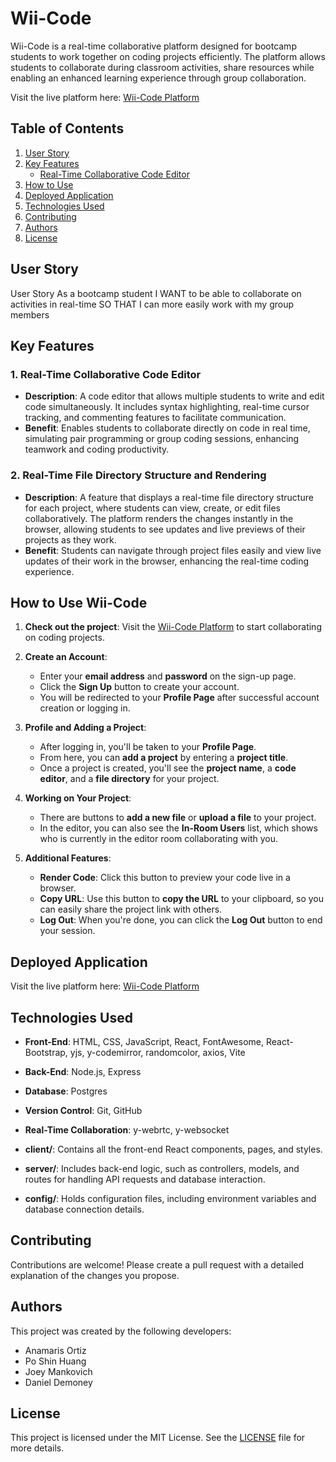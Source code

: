 # Wii-Code

Wii-Code is a real-time collaborative platform designed for bootcamp students to work together on coding projects efficiently. The platform allows students to collaborate during classroom activities, share resources while enabling an enhanced learning experience through group collaboration.

Visit the live platform here: [Wii-Code Platform](https://wii-code.netlify.app/)


## Table of Contents
1. [User Story](#user-story)
2. [Key Features](#key-features)
   - [Real-Time Collaborative Code Editor](#1-real-time-collaborative-code-editor)
3. [How to Use](#how-to-use)
4. [Deployed Application](#deployed-application)
5. [Technologies Used](#technologies-used)
6. [Contributing](#contributing)
7. [Authors](#authors)
8. [License](#license)


## User Story

User Story
As a bootcamp student
I WANT to be able to collaborate on activities in real-time
SO THAT I can more easily work with my group members

## Key Features

### 1. Real-Time Collaborative Code Editor
- **Description**: A code editor that allows multiple students to write and edit code simultaneously. It includes syntax highlighting, real-time cursor tracking, and commenting features to facilitate communication.
- **Benefit**: Enables students to collaborate directly on code in real time, simulating pair programming or group coding sessions, enhancing teamwork and coding productivity.

### 2. Real-Time File Directory Structure and Rendering
- **Description**: A feature that displays a real-time file directory structure for each project, where students can view, create, or edit files collaboratively. The platform renders the changes instantly in the browser, allowing students to see updates and live previews of their projects as they work.
- **Benefit**: Students can navigate through project files easily and view live updates of their work in the browser, enhancing the real-time coding experience.

## How to Use Wii-Code

1. **Check out the project**: Visit the [Wii-Code Platform](https://wii-code.netlify.app/) to start collaborating on coding projects.

2. **Create an Account**:
   - Enter your **email address** and **password** on the sign-up page.
   - Click the **Sign Up** button to create your account.
   - You will be redirected to your **Profile Page** after successful account creation or logging in.

3. **Profile and Adding a Project**:
   - After logging in, you'll be taken to your **Profile Page**.
   - From here, you can **add a project** by entering a **project title**.
   - Once a project is created, you'll see the **project name**, a **code editor**, and a **file directory** for your project.

4. **Working on Your Project**:
   - There are buttons to **add a new file** or **upload a file** to your project.
   - In the editor, you can also see the **In-Room Users** list, which shows who is currently in the editor room collaborating with you.

5. **Additional Features**:
   - **Render Code**: Click this button to preview your code live in a browser.
   - **Copy URL**: Use this button to **copy the URL** to your clipboard, so you can easily share the project link with others.
   - **Log Out**: When you're done, you can click the **Log Out** button to end your session.

## Deployed Application
Visit the live platform here: [Wii-Code Platform](https://wii-code.netlify.app/)

## Technologies Used
- **Front-End**: HTML, CSS, JavaScript, React, FontAwesome, React-Bootstrap, yjs, y-codemirror, randomcolor, axios, Vite
- **Back-End**: Node.js, Express
- **Database**: Postgres 
- **Version Control**: Git, GitHub
- **Real-Time Collaboration**: y-webrtc, y-websocket

- **client/**: Contains all the front-end React components, pages, and styles.
- **server/**: Includes back-end logic, such as controllers, models, and routes for handling API requests and database interaction.
- **config/**: Holds configuration files, including environment variables and database connection details.

## Contributing
Contributions are welcome! Please create a pull request with a detailed explanation of the changes you propose.

## Authors
This project was created by the following developers:
- Anamaris Ortiz
- Po Shin Huang
- Joey Mankovich
- Daniel Demoney

## License
This project is licensed under the MIT License. See the [LICENSE](LICENSE) file for more details.
